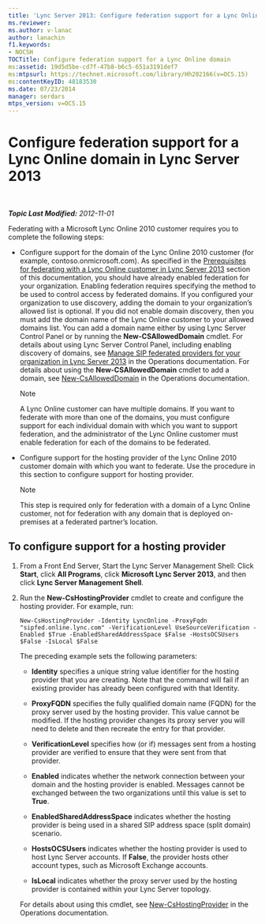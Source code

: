 ```yaml
---
title: 'Lync Server 2013: Configure federation support for a Lync Online domain'
ms.reviewer: 
ms.author: v-lanac
author: lanachin
f1.keywords:
- NOCSH
TOCTitle: Configure federation support for a Lync Online domain
ms:assetid: 19d5d5be-cd7f-47b8-b6c5-651a3191def7
ms:mtpsurl: https://technet.microsoft.com/library/Hh202166(v=OCS.15)
ms:contentKeyID: 48183530
ms.date: 07/23/2014
manager: serdars
mtps_version: v=OCS.15
---
```


<div data-xmlns="http://www.w3.org/1999/xhtml">

<div class="topic" data-xmlns="http://www.w3.org/1999/xhtml" data-msxsl="urn:schemas-microsoft-com:xslt" data-cs="http://msdn.microsoft.com/en-us/">

<div data-asp="http://msdn2.microsoft.com/asp">

# Configure federation support for a Lync Online domain in Lync Server 2013

</div>

<div id="mainSection">

<div id="mainBody">

<span> </span>

_**Topic Last Modified:** 2012-11-01_

Federating with a Microsoft Lync Online 2010 customer requires you to complete the following steps:

  - Configure support for the domain of the Lync Online 2010 customer (for example, contoso.onmicrosoft.com). As specified in the [Prerequisites for federating with a Lync Online customer in Lync Server 2013](lync-server-2013-prerequisites-for-federating-with-a-lync-online-customer.md) section of this documentation, you should have already enabled federation for your organization. Enabling federation requires specifying the method to be used to control access by federated domains. If you configured your organization to use discovery, adding the domain to your organization’s allowed list is optional. If you did not enable domain discovery, then you must add the domain name of the Lync Online customer to your allowed domains list. You can add a domain name either by using Lync Server Control Panel or by running the **New-CSAllowedDomain** cmdlet. For details about using Lync Server Control Panel, including enabling discovery of domains, see [Manage SIP federated providers for your organization in Lync Server 2013](lync-server-2013-manage-sip-federated-providers-for-your-organization.md) in the Operations documentation. For details about using the **New-CSAllowedDomain** cmdlet to add a domain, see [New-CsAllowedDomain](https://docs.microsoft.com/powershell/module/skype/New-CsAllowedDomain) in the Operations documentation.
    
    <div>
    

    > [!NOTE]  
    > A Lync Online customer can have multiple domains. If you want to federate with more than one of the domains, you must configure support for each individual domain with which you want to support federation, and the administrator of the Lync Online customer must enable federation for each of the domains to be federated.

    
    </div>

  - Configure support for the hosting provider of the Lync Online 2010 customer domain with which you want to federate. Use the procedure in this section to configure support for hosting provider.
    
    <div>
    

    > [!NOTE]  
    > This step is required only for federation with a domain of a Lync Online customer, not for federation with any domain that is deployed on-premises at a federated partner’s location.

    
    </div>

<div>

## To configure support for a hosting provider

1.  From a Front End Server, Start the Lync Server Management Shell: Click **Start**, click **All Programs**, click **Microsoft Lync Server 2013**, and then click **Lync Server Management Shell**.

2.  Run the **New-CsHostingProvider** cmdlet to create and configure the hosting provider. For example, run:
    
        New-CsHostingProvider -Identity LyncOnline -ProxyFqdn "sipfed.online.lync.com" -VerificationLevel UseSourceVerification -Enabled $True -EnabledSharedAddressSpace $False -HostsOCSUsers $False -IsLocal $False
    
    The preceding example sets the following parameters:
    
      - **Identity** specifies a unique string value identifier for the hosting provider that you are creating. Note that the command will fail if an existing provider has already been configured with that Identity.
    
      - **ProxyFQDN** specifies the fully qualified domain name (FQDN) for the proxy server used by the hosting provider. This value cannot be modified. If the hosting provider changes its proxy server you will need to delete and then recreate the entry for that provider.
    
      - **VerificationLevel** specifies how (or if) messages sent from a hosting provider are verified to ensure that they were sent from that provider.
    
      - **Enabled** indicates whether the network connection between your domain and the hosting provider is enabled. Messages cannot be exchanged between the two organizations until this value is set to **True**.
    
      - **EnabledSharedAddressSpace** indicates whether the hosting provider is being used in a shared SIP address space (split domain) scenario.
    
      - **HostsOCSUsers** indicates whether the hosting provider is used to host Lync Server accounts. If **False**, the provider hosts other account types, such as Microsoft Exchange accounts.
    
      - **IsLocal** indicates whether the proxy server used by the hosting provider is contained within your Lync Server topology.
    
    For details about using this cmdlet, see [New-CsHostingProvider](https://docs.microsoft.com/powershell/module/skype/New-CsHostingProvider) in the Operations documentation.

</div>

</div>

<span> </span>

</div>

</div>

</div>

